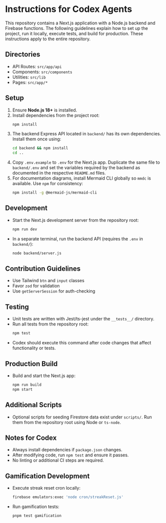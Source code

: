 # Instructions for Codex Agents

This repository contains a Next.js application with a Node.js backend and Firebase functions. The following guidelines explain how to set up the project, run it locally, execute tests, and build for production. These instructions apply to the entire repository.

## Directories
- API Routes: `src/app/api`
- Components: `src/components`
- Utilities: `src/lib`
- Pages: `src/app/*`

## Setup
1. Ensure **Node.js 18+** is installed.
2. Install dependencies from the project root:
   ```bash
   npm install
   ```
3. The backend Express API located in `backend/` has its own dependencies. Install them once using:
   ```bash
   cd backend && npm install
   cd ..
   ```
4. Copy `.env.example` to `.env` for the Next.js app. Duplicate the same file to `backend/.env` and set the variables required by the backend as documented in the respective `README.md` files.
5. For documentation diagrams, install Mermaid CLI globally so `mmdc` is available. Use `npm` for consistency:
   ```bash
   npm install -g @mermaid-js/mermaid-cli
   ```

## Development
- Start the Next.js development server from the repository root:
  ```bash
  npm run dev
  ```
- In a separate terminal, run the backend API (requires the `.env` in `backend/`):
  ```bash
  node backend/server.js
  ```

## Contribution Guidelines
- Use Tailwind `btn` and `input` classes
- Favor `zod` for validation
- Use `getServerSession` for auth-checking

## Testing
- Unit tests are written with Jest/ts-jest under the `__tests__/` directory.
- Run all tests from the repository root:
  ```bash
  npm test
  ```
- Codex should execute this command after code changes that affect functionality or tests.

## Production Build
- Build and start the Next.js app:
  ```bash
  npm run build
  npm start
  ```

## Additional Scripts
- Optional scripts for seeding Firestore data exist under `scripts/`. Run them from the repository root using Node or `ts-node`.

## Notes for Codex
- Always install dependencies if `package.json` changes.
- After modifying code, run `npm test` and ensure it passes.
- No linting or additional CI steps are required.

## Gamification Development
- Execute streak reset cron locally:
  ```bash
  firebase emulators:exec 'node cron/streakReset.js'
  ```
- Run gamification tests:
  ```bash
  pnpm test gamification
  ```
